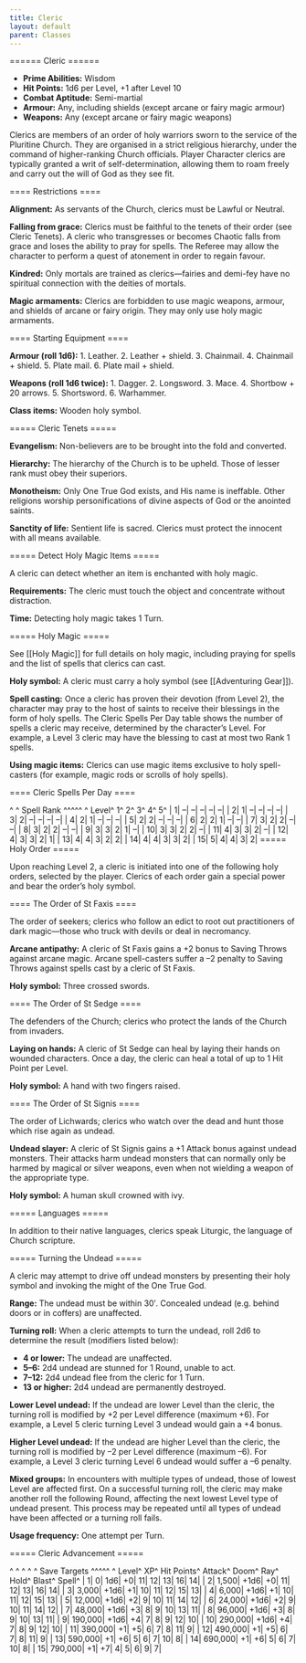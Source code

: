 ```yaml
---
title: Cleric
layout: default
parent: Classes
---
```


====== Cleric ======

  * **Prime Abilities:** Wisdom
  * **Hit Points:** 1d6 per Level, +1 after Level 10
  * **Combat Aptitude:** Semi-martial
  * **Armour:** Any, including shields (except arcane or fairy magic armour)
  * **Weapons:** Any (except arcane or fairy magic weapons)

Clerics are members of an order of holy warriors sworn to the service of the Pluritine Church. They are organised in a strict religious hierarchy, under the command of higher-ranking Church officials. Player Character clerics are typically granted a writ of self-determination, allowing them to roam freely and carry out the will of God as they see fit.

==== Restrictions ====

**Alignment:** As servants of the Church, clerics must be Lawful or Neutral.

**Falling from grace:** Clerics must be faithful to the tenets of their order (see Cleric Tenets). A cleric who transgresses or becomes Chaotic falls from grace and loses the ability to pray for spells. The Referee may allow the character to perform a quest of atonement in order to regain favour.

**Kindred:** Only mortals are trained as clerics—fairies and demi-fey have no spiritual connection with the deities of mortals.

**Magic armaments:** Clerics are forbidden to use magic weapons, armour, and shields of arcane or fairy origin. They may only use holy magic armaments.

==== Starting Equipment ====

**Armour (roll 1d6):** 1. Leather. 2. Leather + shield. 3. Chainmail. 4. Chainmail + shield. 5. Plate mail. 6. Plate mail + shield.

**Weapons (roll 1d6 twice):** 1. Dagger. 2. Longsword. 3. Mace. 4. Shortbow + 20 arrows. 5. Shortsword. 6. Warhammer.

**Class items:** Wooden holy symbol.

===== Cleric Tenets =====

**Evangelism:** Non-believers are to be brought into the fold and converted.

**Hierarchy:** The hierarchy of the Church is to be upheld. Those of lesser rank must obey their superiors.

**Monotheism:** Only One True God exists, and His name is ineffable. Other religions worship personifications of divine aspects of God or the anointed saints.

**Sanctity of life:** Sentient life is sacred. Clerics must protect the innocent with all means available.

===== Detect Holy Magic Items =====

A cleric can detect whether an item is enchanted with holy magic.

**Requirements:** The cleric must touch the object and concentrate without distraction.

**Time:** Detecting holy magic takes 1 Turn.

===== Holy Magic =====

See [[Holy Magic]] for full details on holy magic, including praying for spells and the list of spells that clerics can cast.

**Holy symbol:** A cleric must carry a holy symbol (see [[Adventuring Gear]]).

**Spell casting:** Once a cleric has proven their devotion (from Level 2), the character may pray to the host of saints to receive their blessings in the form of holy spells. The Cleric Spells Per Day table shows the number of spells a cleric may receive, determined by the character’s Level. For example, a Level 3 cleric may have the blessing to cast at most two Rank 1 spells.

**Using magic items:** Clerics can use magic items exclusive to holy spell-casters (for example, magic rods or scrolls of holy spells).

==== Cleric Spells Per Day ====

^ ^  Spell Rank  ^^^^^
^ Level^ 1^ 2^ 3^ 4^ 5^
| 1| –| –| –| –| –|
| 2| 1| –| –| –| –|
| 3| 2| –| –| –| –|
| 4| 2| 1| –| –| –|
| 5| 2| 2| –| –| –|
| 6| 2| 2| 1| –| –|
| 7| 3| 2| 2| –| –|
| 8| 3| 2| 2| –| –|
| 9| 3| 3| 2| 1| –|
| 10| 3| 3| 2| 2| –|
| 11| 4| 3| 3| 2| –|
| 12| 4| 3| 3| 2| 1|
| 13| 4| 4| 3| 2| 2|
| 14| 4| 4| 3| 3| 2|
| 15| 5| 4| 4| 3| 2|
===== Holy Order =====

Upon reaching Level 2, a cleric is initiated into one of the following holy orders, selected by the player. Clerics of each order gain a special power and bear the order’s holy symbol.

==== The Order of St Faxis ====

The order of seekers; clerics who follow an edict to root out practitioners of dark magic—those who truck with devils or deal in necromancy.

**Arcane antipathy:** A cleric of St Faxis gains a +2 bonus to Saving Throws against arcane magic. Arcane spell-casters suffer a –2 penalty to Saving Throws against spells cast by a cleric of St Faxis.

**Holy symbol:** Three crossed swords.

==== The Order of St Sedge ====

The defenders of the Church; clerics who protect the lands of the Church from invaders.

**Laying on hands:** A cleric of St Sedge can heal by laying their hands on wounded characters. Once a day, the cleric can heal a total of up to 1 Hit Point per Level.

**Holy symbol:** A hand with two fingers raised.

==== The Order of St Signis ====

The order of Lichwards; clerics who watch over the dead and hunt those which rise again as undead.

**Undead slayer:** A cleric of St Signis gains a +1 Attack bonus against undead monsters. Their attacks harm undead monsters that can normally only be harmed by magical or silver weapons, even when not wielding a weapon of the appropriate type.

**Holy symbol:** A human skull crowned with ivy.

===== Languages =====

In addition to their native languages, clerics speak Liturgic, the language of Church scripture.

===== Turning the Undead =====

A cleric may attempt to drive off undead monsters by presenting their holy symbol and invoking the might of the One True God.

**Range:** The undead must be within 30′. Concealed undead (e.g. behind doors or in coffers) are unaffected.

**Turning roll:** When a cleric attempts to turn the undead, roll 2d6 to determine the result (modifiers listed below):
  * **4 or lower:** The undead are unaffected.
  * **5–6:** 2d4 undead are stunned for 1 Round, unable to act.
  * **7–12:** 2d4 undead flee from the cleric for 1 Turn.
  * **13 or higher:** 2d4 undead are permanently destroyed.

**Lower Level undead:** If the undead are lower Level than the cleric, the turning roll is modified by +2 per Level difference (maximum +6). For example, a Level 5 cleric turning Level 3 undead would gain a +4 bonus.

**Higher Level undead:** If the undead are higher Level than the cleric, the turning roll is modified by –2 per Level difference (maximum –6). For example, a Level 3 cleric turning Level 6 undead would suffer a –6 penalty.

**Mixed groups:** In encounters with multiple types of undead, those of lowest Level are affected first. On a successful turning roll, the cleric may make another roll the following Round, affecting the next lowest Level type of undead present. This process may be repeated until all types of undead have been affected or a turning roll fails.

**Usage frequency:** One attempt per Turn.

===== Cleric Advancement =====

^ ^ ^ ^ ^  Save Targets  ^^^^^
^ Level^ XP^ Hit Points^ Attack^ Doom^ Ray^ Hold^ Blast^ Spell^
| 1| 0| 1d6| +0| 11| 12| 13| 16| 14|
| 2| 1,500| +1d6| +0| 11| 12| 13| 16| 14|
| 3| 3,000| +1d6| +1| 10| 11| 12| 15| 13|
| 4| 6,000| +1d6| +1| 10| 11| 12| 15| 13|
| 5| 12,000| +1d6| +2| 9| 10| 11| 14| 12|
| 6| 24,000| +1d6| +2| 9| 10| 11| 14| 12|
| 7| 48,000| +1d6| +3| 8| 9| 10| 13| 11|
| 8| 96,000| +1d6| +3| 8| 9| 10| 13| 11|
| 9| 190,000| +1d6| +4| 7| 8| 9| 12| 10|
| 10| 290,000| +1d6| +4| 7| 8| 9| 12| 10|
| 11| 390,000| +1| +5| 6| 7| 8| 11| 9|
| 12| 490,000| +1| +5| 6| 7| 8| 11| 9|
| 13| 590,000| +1| +6| 5| 6| 7| 10| 8|
| 14| 690,000| +1| +6| 5| 6| 7| 10| 8|
| 15| 790,000| +1| +7| 4| 5| 6| 9| 7|

